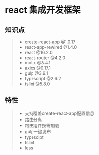 # react 集成开发框架

## 知识点
>  * create-react-app @1.0.17
>  * react-app-rewired @1.4.0
>  * react @16.2.0
>  * react-router @4.2.0
>  * mobx @3.4.1
>  * axios @0.17.1
>  * gulp @3.9.1
>  * typescript @2.6.2      
>  * tslint @5.8.0

## 特性
>  * 支持覆盖create-react-app配置信息
>  * 路由分离
>  * 路由组件按需加载
>  * gulp一键发布
>  * typescipt
>  * tslint
>  * less
